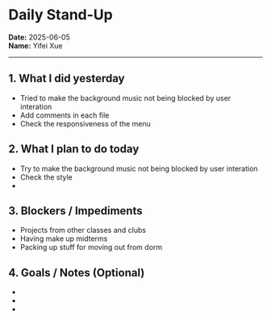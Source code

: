 # Daily Stand-Up

**Date:** 2025-06-05  
**Name:** Yifei Xue

---

## 1. What I did yesterday
- Tried to make the background music not being blocked by user interation
- Add comments in each file
- Check the responsiveness of the menu


## 2. What I plan to do today
- Try to make the background music not being blocked by user interation
- Check the style
- 

## 3. Blockers / Impediments
- Projects from other classes and clubs
- Having make up midterms
- Packing up stuff for moving out from dorm

## 4. Goals / Notes (Optional)
- 
- 
- 
